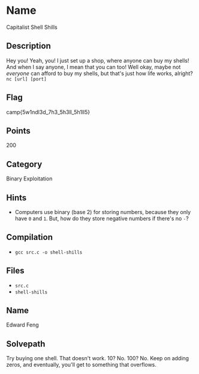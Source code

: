 # Name
Capitalist Shell Shills

## Description
Hey you! Yeah, you!
I just set up a shop, where anyone can buy my shells!
And when I say anyone, I mean that you can too!
Well okay, maybe not *everyone* can afford to buy my shells, but that's just how life works, alright?
`nc [url] [port]`

## Flag
camp{5w1ndl3d_7h3_5h3ll_5h1ll5}

## Points
200

## Category
Binary Exploitation

## Hints
* Computers use binary (base 2) for storing numbers, because they only have `0` and `1`. But, how do they store negative numbers if there's no `-`?

## Compilation
* `gcc src.c -o shell-shills`

## Files
* `src.c`
* `shell-shills`

## Name
Edward Feng

## Solvepath
Try buying one shell.
That doesn't work.
10? No.
100? No.
Keep on adding zeros, and eventually, you'll get to something that overflows.
